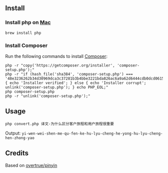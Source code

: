 ## Install

### Install php on [Mac](https://medium.com/@romaninsh/install-php-7-2-xdebug-on-macos-high-sierra-with-homebrew-july-2018-d7968fe7e8b8)
`brew install php`

### Install Composer
Run the following commands to install [Composer](https://getcomposer.org/download/):

```
php -r "copy('https://getcomposer.org/installer', 'composer-setup.php');"
php -r "if (hash_file('sha384', 'composer-setup.php') === '48e3236262b34d30969dca3c37281b3b4bbe3221bda826ac6a9a62d6444cdb0dcd0615698a5cbe587c3f0fe57a54d8f5') { echo 'Installer verified'; } else { echo 'Installer corrupt'; unlink('composer-setup.php'); } echo PHP_EOL;"
php composer-setup.php
php -r "unlink('composer-setup.php');"
```

## Usage

`php convert.php 译文-为什么区分客户旅程和用户旅程很重要`

Output:
`yi-wen-wei-shen-me-qu-fen-ke-hu-lyu-cheng-he-yong-hu-lyu-cheng-hen-zhong-yao`

## Credits

Based on [overtrue/pinyin](https://github.com/overtrue/pinyin)
